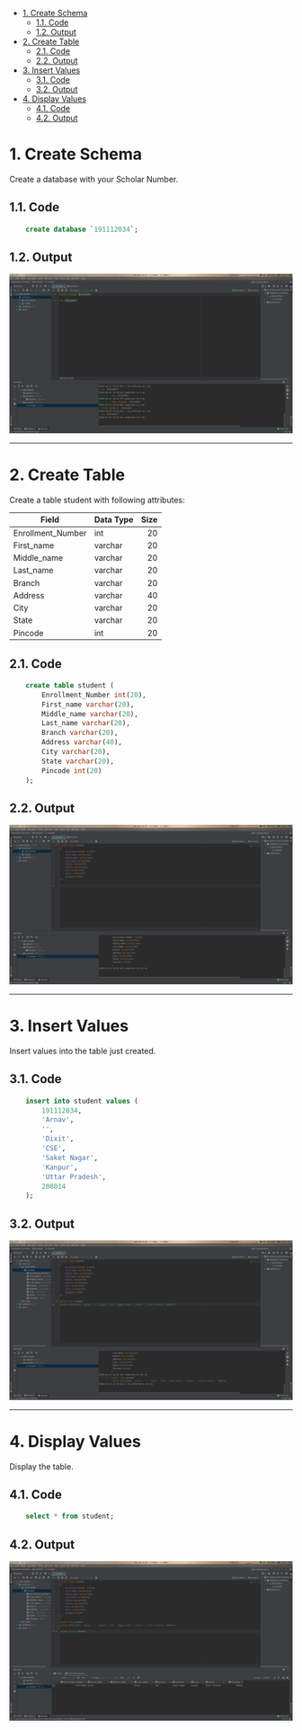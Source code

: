 - [1. Create Schema](#1-create-schema)
  - [1.1. Code](#11-code)
  - [1.2. Output](#12-output)
- [2. Create Table](#2-create-table)
  - [2.1. Code](#21-code)
  - [2.2. Output](#22-output)
- [3. Insert Values](#3-insert-values)
  - [3.1. Code](#31-code)
  - [3.2. Output](#32-output)
- [4. Display Values](#4-display-values)
  - [4.1. Code](#41-code)
  - [4.2. Output](#42-output)


# 1. Create Schema
Create a database with your Scholar Number.

## 1.1. Code
```sql
    create database `191112034`;
```
## 1.2. Output
![Create Database](./1.png)

---

# 2. Create Table
Create a table student with following attributes:

|Field             |Data Type|Size|
|------------------|---------|---:|
|Enrollment_Number | int     | 20 |
|First_name        | varchar | 20 |
|Middle_name       | varchar | 20 |
|Last_name         | varchar | 20 |
|Branch            | varchar | 20 |
|Address           | varchar | 40 |
|City              | varchar | 20 |
|State             | varchar | 20 |
|Pincode           | int     | 20 |

## 2.1. Code
```sql
    create table student (
        Enrollment_Number int(20),
        First_name varchar(20),
        Middle_name varchar(20),
        Last_name varchar(20),
        Branch varchar(20),
        Address varchar(40),
        City varchar(20),
        State varchar(20),
        Pincode int(20)
    );
```
## 2.2. Output
![Create Table](./2.png)

---

# 3. Insert Values
Insert values into the table just created.

## 3.1. Code
```sql
    insert into student values (
        191112034,
        'Arnav',
        '',
        'Dixit',
        'CSE',
        'Saket Nagar',
        'Kanpur',
        'Uttar Pradesh',
        208014
    );
```
## 3.2. Output
![Insert Values](./3.png)

---

# 4. Display Values
Display the table.

## 4.1. Code
```sql
    select * from student;
```
## 4.2. Output
![Display Values](./4.png)

